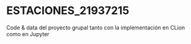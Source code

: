 # ESTACIONES_21937215
Code &amp; data del proyecto grupal tanto con la implementación en CLion como en Jupyter
